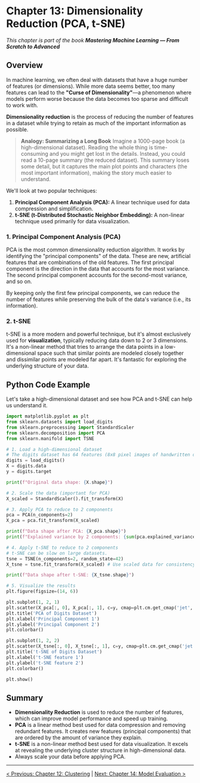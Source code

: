 # Chapter 13: Dimensionality Reduction (PCA, t-SNE)

_This chapter is part of the book **Mastering Machine Learning — From Scratch to Advanced**_

## Overview

In machine learning, we often deal with datasets that have a huge number of features (or dimensions). While more data seems better, too many features can lead to the **"Curse of Dimensionality"**—a phenomenon where models perform worse because the data becomes too sparse and difficult to work with.

**Dimensionality reduction** is the process of reducing the number of features in a dataset while trying to retain as much of the important information as possible.

> **Analogy: Summarizing a Long Book**
> Imagine a 1000-page book (a high-dimensional dataset). Reading the whole thing is time-consuming and you might get lost in the details. Instead, you could read a 10-page summary (the reduced dataset). This summary loses some detail, but it captures the main plot points and characters (the most important information), making the story much easier to understand.

We'll look at two popular techniques:
1.  **Principal Component Analysis (PCA):** A linear technique used for data compression and simplification.
2.  **t-SNE (t-Distributed Stochastic Neighbor Embedding):** A non-linear technique used primarily for data visualization.

### 1. Principal Component Analysis (PCA)

PCA is the most common dimensionality reduction algorithm. It works by identifying the "principal components" of the data. These are new, artificial features that are combinations of the old features. The first principal component is the direction in the data that accounts for the most variance. The second principal component accounts for the second-most variance, and so on.

By keeping only the first few principal components, we can reduce the number of features while preserving the bulk of the data's variance (i.e., its information).

### 2. t-SNE

t-SNE is a more modern and powerful technique, but it's almost exclusively used for **visualization**, typically reducing data down to 2 or 3 dimensions. It's a non-linear method that tries to arrange the data points in a low-dimensional space such that similar points are modeled closely together and dissimilar points are modeled far apart. It's fantastic for exploring the underlying structure of your data.

## Python Code Example

Let's take a high-dimensional dataset and see how PCA and t-SNE can help us understand it.

```python
import matplotlib.pyplot as plt
from sklearn.datasets import load_digits
from sklearn.preprocessing import StandardScaler
from sklearn.decomposition import PCA
from sklearn.manifold import TSNE

# 1. Load a high-dimensional dataset
# The digits dataset has 64 features (8x8 pixel images of handwritten digits).
digits = load_digits()
X = digits.data
y = digits.target

print(f"Original data shape: {X.shape}")

# 2. Scale the data (important for PCA)
X_scaled = StandardScaler().fit_transform(X)

# 3. Apply PCA to reduce to 2 components
pca = PCA(n_components=2)
X_pca = pca.fit_transform(X_scaled)

print(f"Data shape after PCA: {X_pca.shape}")
print(f"Explained variance by 2 components: {sum(pca.explained_variance_ratio_):.2f}")

# 4. Apply t-SNE to reduce to 2 components
# t-SNE can be slow on large datasets.
tsne = TSNE(n_components=2, random_state=42)
X_tsne = tsne.fit_transform(X_scaled) # Use scaled data for consistency

print(f"Data shape after t-SNE: {X_tsne.shape}")

# 5. Visualize the results
plt.figure(figsize=(14, 6))

plt.subplot(1, 2, 1)
plt.scatter(X_pca[:, 0], X_pca[:, 1], c=y, cmap=plt.cm.get_cmap('jet', 10))
plt.title('PCA of Digits Dataset')
plt.xlabel('Principal Component 1')
plt.ylabel('Principal Component 2')
plt.colorbar()

plt.subplot(1, 2, 2)
plt.scatter(X_tsne[:, 0], X_tsne[:, 1], c=y, cmap=plt.cm.get_cmap('jet', 10))
plt.title('t-SNE of Digits Dataset')
plt.xlabel('t-SNE feature 1')
plt.ylabel('t-SNE feature 2')
plt.colorbar()

plt.show()
```

## Summary

- **Dimensionality Reduction** is used to reduce the number of features, which can improve model performance and speed up training.
- **PCA** is a linear method best used for data compression and removing redundant features. It creates new features (principal components) that are ordered by the amount of variance they explain.
- **t-SNE** is a non-linear method best used for data visualization. It excels at revealing the underlying cluster structure in high-dimensional data.
- Always scale your data before applying PCA.

---

[< Previous: Chapter 12: Clustering](./chapter-12-clustering.md) | [Next: Chapter 14: Model Evaluation >](./chapter-14-model-evaluation.md)